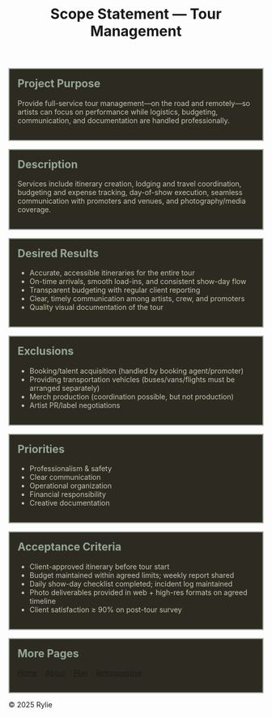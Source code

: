 <!doctype html>
<html lang="en">
<head>
  <meta charset="utf-8">
  <meta name="viewport" content="width=device-width,initial-scale=1">
  <title>Scope Statement</title>
  <link rel="stylesheet" href="style.css">
  <style>
    .cards { display: grid; gap: 16px; }
    .card {
      background-color: #2d2b21;
      color: #c4c5b0;
      border: 2px solid #96a796;
      padding: 16px;
    }
    .card h2 { color: #96a796; margin-top: 0; }
    nav ul { list-style: none; padding-left: 0; display: flex; gap: 1rem; flex-wrap: wrap; }
  </style>
</head>
<body>
  <header>
    <h1>Scope Statement — Tour Management</h1>
  </header>

  <main class="cards">
    <section class="card">
      <h2>Project Purpose</h2>
      <p>Provide full-service tour management—on the road and remotely—so artists can focus on performance while logistics, budgeting, communication, and documentation are handled professionally.</p>
 </section>

   <section class="card">
      <h2>Description</h2>
      <p>Services include itinerary creation, lodging and travel coordination, budgeting and expense tracking, day-of-show execution, seamless communication with promoters and venues, and photography/media coverage.</p>
 </section>

  <section class="card">
      <h2>Desired Results</h2>
      <ul>
        <li>Accurate, accessible itineraries for the entire tour</li>
        <li>On-time arrivals, smooth load-ins, and consistent show-day flow</li>
        <li>Transparent budgeting with regular client reporting</li>
        <li>Clear, timely communication among artists, crew, and promoters</li>
        <li>Quality visual documentation of the tour</li>
      </ul>
    </section>

  <section class="card">
      <h2>Exclusions</h2>
      <ul>
        <li>Booking/talent acquisition (handled by booking agent/promoter)</li>
        <li>Providing transportation vehicles (buses/vans/flights must be arranged separately)</li>
        <li>Merch production (coordination possible, but not production)</li>
        <li>Artist PR/label negotiations</li>
      </ul>
    </section>

   <section class="card">
      <h2>Priorities</h2>
      <ul>
        <li>Professionalism & safety</li>
        <li>Clear communication</li>
        <li>Operational organization</li>
        <li>Financial responsibility</li>
        <li>Creative documentation</li>
      </ul>
    </section>

  <section class="card">
      <h2>Acceptance Criteria</h2>
      <ul>
        <li>Client-approved itinerary before tour start</li>
        <li>Budget maintained within agreed limits; weekly report shared</li>
        <li>Daily show-day checklist completed; incident log maintained</li>
        <li>Photo deliverables provided in web + high-res formats on agreed timeline</li>
        <li>Client satisfaction ≥ 90% on post-tour survey</li>
      </ul>
    </section>

   <nav class="card" aria-label="Other pages">
      <h2>More Pages</h2>
      <ul>
        <li><a href="index.html">Home</a></li>
        <li><a href="about.html">About</a></li>
        <li><a href="plan.html">Plan</a></li>
        <li><a href="retrospective.html">Retrospective</a></li>
      </ul>
    </nav>
  </main>

  <footer><p>&copy; 2025 Rylie</p></footer>
</body>
</html>
<!doctype html>